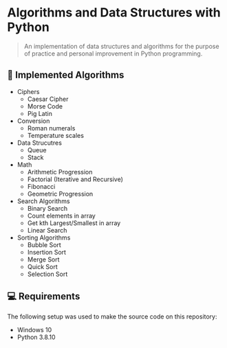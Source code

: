 # Algorithms and Data Structures with Python

> An implementation of data structures and algorithms for the purpose of practice and personal improvement in Python programming.

## :scroll: Implemented Algorithms

- Ciphers
  - Caesar Cipher
  - Morse Code
  - Pig Latin
- Conversion
  - Roman numerals
  - Temperature scales
- Data Strucutres
  - Queue
  - Stack
- Math
  - Arithmetic Progression
  - Factorial (Iterative and Recursive)
  - Fibonacci
  - Geometric Progression
- Search Algorithms
  - Binary Search
  - Count elements in array
  - Get kth Largest/Smallest in array
  - Linear Search
- Sorting Algorithms
  - Bubble Sort
  - Insertion Sort
  - Merge Sort
  - Quick Sort
  - Selection Sort
  
## 💻 Requirements

The following setup was used to make the source code on this repository:

* Windows 10
* Python 3.8.10
